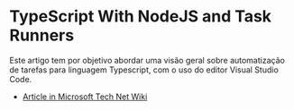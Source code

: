 # TypeScript With NodeJS and Task Runners

Este artigo tem por objetivo abordar uma visão geral sobre automatização de tarefas para linguagem Typescript, com o uso do editor Visual Studio Code. 
<ul> <li> <a href="http://social.technet.microsoft.com/wiki/contents/articles/32987.nodejs-com-typescript-e-task-runners-visual-studio-code.aspx" target="_blank">Article in Microsoft Tech Net Wiki</a> <br> </li></ul>


